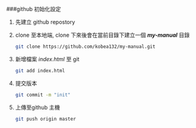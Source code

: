 ###github 初始化設定

1.  先建立 github repostory
2.  clone 至本地端, clone 下來後會在當前目錄下建立一個 **_my-manual_** 目錄

    ```sh
    git clone https://github.com/kobea132/my-manual.git
    ```
3.  新增檔案 _index.html_ 至 git

    ```sh
    git add index.html
    ```
4.  提交版本

    ```sh
    git commit -m "init"
    ```
5.  上傳至github 主機

    ```sh
    git push origin master  
    ```
